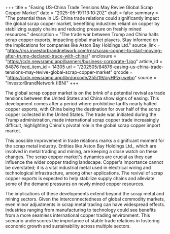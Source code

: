 +++
title = "Easing US-China Trade Tensions May Revive Global Scrap Copper Market"
date = "2025-05-19T13:10:20Z"
draft = false
summary = "The potential thaw in US-China trade relations could significantly impact the global scrap copper market, benefiting industries reliant on copper by stabilizing supply chains and reducing pressure on freshly mined resources."
description = "The trade war between Trump and China halts scrap copper exports, impacting global market players. Stay informed on the implications for companies like Aston Bay Holdings Ltd."
source_link = "https://rss.investorbrandnetwork.com/rns/scrap-copper-to-start-moving-after-trump-declared-truce-with-china/"
enclosure = "https://cdn.newsramp.app/banners/business-corporate-1.jpg"
article_id = 84876
feed_item_id = 14305
url = "/202505/84876-easing-us-china-trade-tensions-may-revive-global-scrap-copper-market"
qrcode = "https://cdn.newsramp.app/ibn/qrcode/255/19/icyHPzq.webp"
source = "InvestorBrandNetwork (IBN)"
+++

<p>The global scrap copper market is on the brink of a potential revival as trade tensions between the United States and China show signs of easing. This development comes after a period where prohibitive tariffs nearly halted copper exports, with China being the destination for over half of the scrap copper collected in the United States. The trade war, initiated during the Trump administration, made international scrap copper trade increasingly difficult, highlighting China's pivotal role in the global scrap copper import market.</p><p>This possible improvement in trade relations marks a significant moment for the scrap metal industry. Entities like Aston Bay Holdings Ltd., which are involved in metal trading and mining, are keeping a close watch on these changes. The scrap copper market's dynamics are crucial as they can influence the wider copper trading landscape. Copper's importance cannot be overstated; it is a vital industrial metal used in electrical wiring and technological infrastructure, among other applications. The revival of scrap copper exports is expected to help stabilize supply chains and alleviate some of the demand pressures on newly mined copper resources.</p><p>The implications of these developments extend beyond the scrap metal and mining sectors. Given the interconnectedness of global commodity markets, even minor adjustments in scrap metal trading can have widespread effects. Industries ranging from manufacturing to technology could see benefits from a more seamless international copper trading environment. This scenario underscores the importance of stable trade relations in fostering economic growth and sustainability across multiple sectors.</p>